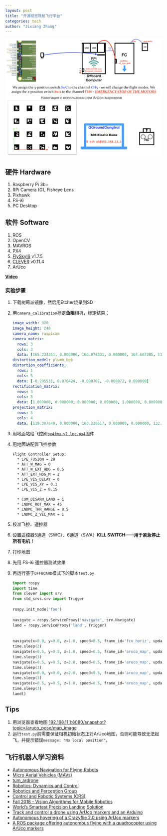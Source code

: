 ```yaml
---
layout: post
title: "开源视觉导航飞行平台"
categories: tech
author: "Jixiang Zhang"
---
```


![系统模块.jpeg](images/系统模块.jpeg)

## 硬件 Hardware

1. Raspberry Pi 3b+
2. RPi Camera (G), Fisheye Lens
3. Pixhawk
4. FS-i6
5. PC Desktop

## 软件 Software

1. ROS
2. OpenCV
3. MAVROS
4. PX4
5. [FlySkyI6](https://github.com/qba667/FlySkyI6) v1.7.5
6. [CLEVER](https://github.com/CopterExpress/clever/releases) v0.11.4
7. ArUco

[**Video**](https://youtu.be/-eUzmTzW_7g)

### 实验步骤

1. 下载树莓派镜像，然后用Etcher烧录到SD

2. 用`camera_calibration`标定**鱼眼**相机，标定结果：

   ```yaml
   image_width: 320
   image_height: 240
   camera_name: raspicam
   camera_matrix:
     rows: 3
     cols: 3
     data: [165.234351, 0.000000, 160.874331, 0.000000, 164.607285, 117.146707, 0.000000, 0.000000, 1.000000]
   distortion_model: plumb_bob
   distortion_coefficients:
     rows: 1
     cols: 5
     data: [-0.295531, 0.070424, -0.000707, -0.000872, 0.000000]
   rectification_matrix:
     rows: 3
     cols: 3
     data: [1.000000, 0.000000, 0.000000, 0.000000, 1.000000, 0.000000, 0.000000, 0.000000, 1.000000]
   projection_matrix:
     rows: 3
     cols: 4
     data: [119.307640, 0.000000, 160.228617, 0.000000, 0.000000, 132.523483, 115.096171, 0.000000, 0.000000, 0.000000, 1.000000, 0.000000]
   
   ```

3. 用地面站给飞控刷[`px4fmu-v2_lpe.px4`](https://github.com/PX4/Firmware/releases)固件

4. 用地面站配置飞控参数

   ```
   Flight Controller Setup:
     * LPE_FUSION = 28
     * ATT_W_MAG = 0
     * ATT_W_EXT_HDG = 0.5
     * ATT_EXT_HDG_M = 2
     * LPE_VIS_DELAY = 0
     * LPE_VIS_XY = 0.1
     * LPE_VIS_Z = 0.15
     
     * COM_DISARM_LAND = 1
     * LNDMC_ROT_MAX = 45
     * LNDMC_THR_RANGE = 0.5
     * LNDMC_Z_VEL_MAX = 1
   ```

5. 校准飞控、遥控器

6. 设置遥控器5通道（SWC）、6通道（SWA）**KILL SWITCH——用于紧急停止所有电机！**

7. 打印地图

8. 先用 FS-i6 遥控器测试效果

9. 再运行基于`OFFBOARD`模式下的脚本`test.py`

   ```python
   import rospy
   import time
   from clever import srv
   from std_srvs.srv import Trigger
   
   rospy.init_node('foo')
   
   navigate = rospy.ServiceProxy('navigate', srv.Navigate)
   land = rospy.ServiceProxy('land', Trigger)
   
   
   navigate(x=0.0, y=0.0, z=1.0, speed=0.5, frame_id='fcu_horiz', update_frame = False, auto_arm=True)
   time.sleep(2)
   navigate(x=0.5, y=0.5, z=1.0, speed=0.5, frame_id='aruco_map', update_frame = True, auto_arm=False)
   time.sleep(3)
   navigate(x=0.5, y=0.5, z=2.0, speed=0.5, frame_id='aruco_map', update_frame = True, auto_arm=False)
   time.sleep(3)
   navigate(x=0.0, y=0.0, z=2.0, speed=0.5, frame_id='aruco_map', update_frame = True, auto_arm=False)
   time.sleep(3)
   navigate(x=0.5, y=0.5, z=1.0, speed=0.5, frame_id='aruco_map', update_frame = True, auto_arm=False)
   time.sleep(3)
   land()
   ```

## Tips

1. 用浏览器查看地图 [192.168.11.1:8080/snapshot?topic=/aruco_pose/map_image](192.168.11.1:8080/snapshot?topic=/aruco_pose/map_image)
2. 运行`test.py`前需要保证相机初始状态正对ArUco地图，否则可能导致无法起飞，并提示错误`message: "No local position"`。

## 飞行机器人学习资料

- [Autonomous Navigation for Flying Robots](https://www.edx.org/course/autonomous-navigation-flying-robots-tumx-autonavx-0)
- [Micro Aerial Vehicles (MAVs)](https://vision.in.tum.de/research/quadcopter)
- [tum_ardrone](http://wiki.ros.org/tum_ardrone)
- [Robotics: Dynamics and Control](https://www.edx.org/course/robotics-dynamics-control-pennx-robo3x)
- [Robotics and Perception Group](http://rpg.ifi.uzh.ch/)
- [Control and Robotic Systems (CRS)](http://www.ece.ust.hk/public/research/areas_crs.html)
- [Fall 2018 - Vision Algorithms for Mobile Robotics](http://rpg.ifi.uzh.ch/teaching.html)
- [World’s Smartest Precision Landing Solution](https://flytbase.com/precision-landing/)
- [Track and control a drone using ArUco markers and an Arduino](https://github.com/partomatl/drone-tracking)
- [Autonomous hovering of a Crazyflie 2.0 using ArUco markers](https://github.com/raultron/ar_nav)
- [A ROS package offering autonomous flying with a quadrocopter using ArUco markers](https://github.com/denkrau/ar_nav)
